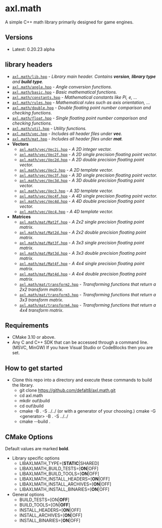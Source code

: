 # axl.math

A simple C++ math library primarily designed for game engines.

## Versions

- Latest: 0.20.23 alpha

## library headers

- [`axl.math/lib.hpp`](/include/axl.math/lib.hpp) - *Library main header. Contains ***version***, ***library type*** and ***build type***.*
- [`axl.math/angle.hpp`](/include/axl.math/angle.hpp) - *Angle conversion functions.*
- [`axl.math/basic.hpp`](/include/axl.math/basic.hpp) - *Basic mathematical functions.*
- [`axl.math/constants.hpp`](/include/axl.math/constants.hpp) - *Mathematical constants like Pi, e, ...*
- [`axl.math/rules.hpp`](/include/axl.math/rules.hpp) - *Mathematical rules such as axis orientation, ...*
- [`axl.math/double.hpp`](/include/axl.math/double.hpp) - *Double floating point number comparison and checking functions.*
- [`axl.math/float.hpp`](/include/axl.math/float.hpp) - *Single floating point number comparison and checking functions.*
- [`axl.math/util.hpp`](/include/axl.math/util.hpp) - *Utility functions.*
- [`axl.math/vec.hpp`](/include/axl.math/vec.hpp) - *Includes all header files under **vec**.*
- [`axl.math/mat.hpp`](/include/axl.math/mat.hpp) - *Includes all header files under **mat**.*
- **Vectors**
  - [`axl.math/vec/Vec2i.hpp`](/include/axl.math/vec/Vec2i.hpp) - *A 2D integer vector.*
  - [`axl.math/vec/Vec2f.hpp`](/include/axl.math/vec/Vec2f.hpp) - *A 2D single precision floating point vector.*
  - [`axl.math/vec/Vec2d.hpp`](/include/axl.math/vec/Vec2d.hpp) - *A 2D double precision floating point vector.*
  - [`axl.math/vec/Vec2.hpp`](/include/axl.math/vec/Vec2.hpp) - *A 2D template vector.*
  - [`axl.math/vec/Vec3f.hpp`](/include/axl.math/vec/Vec3f.hpp) - *A 3D single precision floating point vector.*
  - [`axl.math/vec/Vec3d.hpp`](/include/axl.math/vec/Vec3d.hpp) - *A 3D double precision floating point vector.*
  - [`axl.math/vec/Vec3.hpp`](/include/axl.math/vec/Vec3.hpp) - *A 3D template vector.*
  - [`axl.math/vec/Vec4f.hpp`](/include/axl.math/vec/Vec4f.hpp) - *A 4D single precision floating point vector.*
  - [`axl.math/vec/Vec4d.hpp`](/include/axl.math/vec/Vec4d.hpp) - *A 4D double precision floating point vector.*
  - [`axl.math/vec/Vec4.hpp`](/include/axl.math/vec/Vec4.hpp) - *A 4D template vector.*
- **Matrices**
  - [`axl.math/mat/Mat2f.hpp`](/include/axl.math/mat/Mat2f.hpp) - *A 2x2 single precision floating point matrix.*
  - [`axl.math/mat/Mat2d.hpp`](/include/axl.math/mat/Mat2d.hpp) - *A 2x2 double precision floating point matrix.*
  - [`axl.math/mat/Mat3f.hpp`](/include/axl.math/mat/Mat3f.hpp) - *A 3x3 single precision floating point matrix.*
  - [`axl.math/mat/Mat3d.hpp`](/include/axl.math/mat/Mat3d.hpp) - *A 3x3 double precision floating point matrix.*
  - [`axl.math/mat/Mat4f.hpp`](/include/axl.math/mat/Mat4f.hpp) - *A 4x4 single precision floating point matrix.*
  - [`axl.math/mat/Mat4d.hpp`](/include/axl.math/mat/Mat4d.hpp) - *A 4x4 double precision floating point matrix.*
  - [`axl.math/mat/transform2.hpp`](/include/axl.math/mat/transform2.hpp) - *Transforming functions that return a 2x2 transform matrix.*
  - [`axl.math/mat/transform3.hpp`](/include/axl.math/mat/transform3.hpp) - *Transforming functions that return a 3x3 transform matrix.*
  - [`axl.math/mat/transform4.hpp`](/include/axl.math/mat/transform4.hpp) - *Transforming functions that return a 4x4 transform matrix.*

## Requirements

- CMake 3.10 or above.
- Any C and C++ SDK that can be accessed through a command line. (MSVC, MinGW) If you have Visual Studio or CodeBlocks then you are set.

## How to get started

- Clone this repo into a directory and execute these commands to build the library.
  - git clone https://github.com/defalt8/axl.math.git
  - cd axl.math
  - mkdir out\\build
  - cd out\\build
  - cmake -B . -S ../../ (or with a generator of your choosing.) cmake -G \<generator\> -B . -S ../../
  - cmake --build .

## CMake Options

Default values are marked **bold**.

- Library specific options
  - LIBAXLMATH_TYPE=[**STATIC**|SHARED]
  - LIBAXLMATH_BUILD_TESTS=[**ON**|OFF]
  - LIBAXLMATH_BUILD_TOOLS=[**ON**|OFF]
  - LIBAXLMATH_INSTALL_HEADERS=[**ON**|OFF]
  - LIBAXLMATH_INSTALL_ARCHIVES=[**ON**|OFF]
  - LIBAXLMATH_INSTALL_BINARIES=[**ON**|OFF]
- General options
  - BUILD_TESTS=[ON|**OFF**]
  - BUILD_TOOLS=[ON|**OFF**]
  - INSTALL_HEADERS=[**ON**|OFF]
  - INSTALL_ARCHIVES=[**ON**|OFF]
  - INSTALL_BINARIES=[**ON**|OFF]
